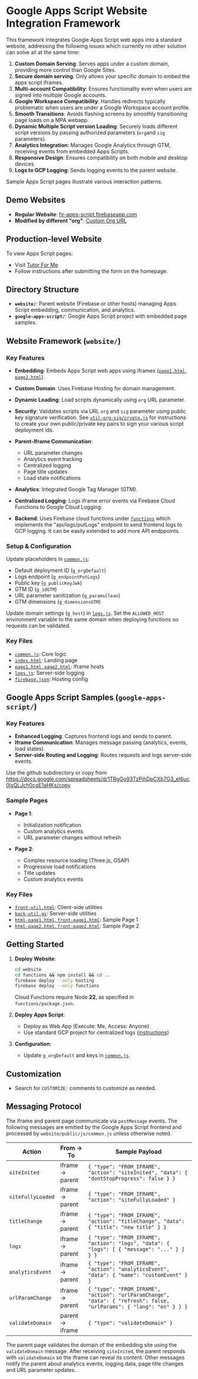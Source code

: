 # Google Apps Script Website Integration Framework

This framework integrates Google Apps Script web apps into a standard website, addressing the following issues which currently no other solution can solve all at the same time:

1. **Custom Domain Serving**: Serves apps under a custom domain, providing more control than Google Sites.
2. **Secure domain serving**: Only allows your specific domain to embed the apps script iframes.
3. **Multi-account Compatibility**: Ensures functionality even when users are signed into multiple Google accounts.
4. **Google Workspace Compatibility**: Handles redirects typically problematic when users are under a Google Workspace account profile.
5. **Smooth Transitions**: Avoids flashing screens by smoothly transitioning page loads on a MPA webapp.
6. **Dynamic Multiple Script version Loading**: Securely loads different script versions by passing authorized parameters (`org`and `sig` parameters).
7. **Analytics Integration**: Manages Google Analytics through GTM, receiving events from embedded Apps Scripts.
8. **Responsive Design**: Ensures compatibility on both mobile and desktop devices.
9. **Logs to GCP Logging**: Sends logging events to the parent website.

Sample Apps Script pages illustrate various interaction patterns.

## Demo Websites

* **Regular Website**: [fir-apps-script.firebaseapp.com](https://fir-apps-script.firebaseapp.com/)
* **Modified by different "org"**: [Custom Org URL](https://fir-apps-script.firebaseapp.com/?org=AKfycbyJVIXQETRfIbzEC6OALffWAO533GAMJunm2Trc_8KlPR-YI4MPxWZbypvZ83Eqg9kw&sig=JrqbfLZmsf8WlWz5outYUryPRoiINocCTKErUb79Ww8fKcLKYZO4jOyjCWR9h0HbTwsFQn4Wnuu-auBwRBFYNw)

## Production-level Website

To view Apps Script pages:

* Visit [Tutor For Me](https://tutorforme.org)
* Follow instructions after submitting the form on the homepage.

## Directory Structure

* **`website/`**: Parent website (Firebase or other hosts) managing Apps Script embedding, communication, and analytics.
* **`google-apps-script/`**: Google Apps Script project with embedded page samples.

## Website Framework (`website/`)

### Key Features

* **Embedding**: Embeds Apps Script web apps using iframes ([`page1.html`](website/public/page1.html), [`page2.html`](website/public/page2.html)).
* **Custom Domain**: Uses Firebase Hosting for domain management.
* **Dynamic Loading**: Load scripts dynamically using `org` URL parameter.
* **Security**: Validates scripts via URL `org` and `sig` parameter using public key signature verification. See [`util-org-sig/crypto.js`](util-org-sig/crypto.js) for instructions to create your own public/private key pairs to sign your various script deployment ids.

* **Parent-Iframe Communication**:

  * URL parameter changes
  * Analytics event tracking
  * Centralized logging
  * Page title updates
  * Load state notifications
* **Analytics**: Integrated Google Tag Manager (GTM).
* **Centralized Logging**: Logs iframe error events via Firebase Cloud Functions to Google Cloud Logging.
* **Backend**: Uses Firebase cloud functions under [`functions`](website/functions) which implements the "api/logs/putLogs" endpoint to send frontend logs to GCP logging. It can be easily extended to add more API endppoints.

### Setup & Configuration

Update placeholders in [`common.js`](website/public/js/common.js):

* Default deployment ID (`g_orgDefault`)
* Logs endpoint (`g_endpointPutLogs`)
* Public key (`g_publicKeyJwk`)
* GTM ID (`g_idGTM`)
* URL parameter sanitization (`g_paramsClean`)
* GTM dimensions (`g_dimensionsGTM`)

Update domain settings (`g_host`) in [`logs.js`](website/functions/api/logs.js).
Set the `ALLOWED_HOST` environment variable to the same domain when deploying functions so requests can be validated.

### Key Files

* [`common.js`](website/public/js/common.js): Core logic
* [`index.html`](website/public/index.html): Landing page
* [`page1.html`, `page2.html`](website/public/page1.html): Iframe hosts
* [`logs.js`](website/functions/api/logs.js): Server-side logging
* [`firebase.json`](website/firebase.json): Hosting config

## Google Apps Script Samples (`google-apps-script/`)

### Key Features

* **Enhanced Logging**: Captures frontend logs and sends to parent.
* **Iframe Communication**: Manages message passing (analytics, events, load states).
* **Server-side Routing and Logging**: Routes requests and logs server-side events.

Use the github subdirectory or copy from <https://docs.google.com/spreadsheets/d/1TRgGo93TzPihDpCXb7G3_eI6uc0jsQLJch0cgE1aHKs/copy>

### Sample Pages

* **Page 1**:

  * Initialization notification
  * Custom analytics events
  * URL parameter changes without refresh

* **Page 2**:

  * Complex resource loading (Three.js, GSAP)
  * Progressive load notifications
  * Title updates
  * Custom analytics events

### Key Files

* [`front-util.html`](google-apps-script/front-util.html): Client-side utilities
* [`back-util.gs`](google-apps-script/back-util.gs): Server-side utilities
* [`html-page1.html`, `front-page1.html`](google-apps-script/html-page1.html): Sample Page 1
* [`html-page2.html`, `front-page2.html`](google-apps-script/html-page2.html): Sample Page 2

## Getting Started

1. **Deploy Website**:

   ```sh
   cd website
   cd functions && npm install && cd ..
   firebase deploy --only hosting
   firebase deploy --only functions
   ```

   Cloud Functions require Node **22**, as specified in `functions/package.json`.

2. **Deploy Apps Script**:

   * Deploy as Web App (Execute: Me, Access: Anyone)
   * Use standard GCP project for centralized logs ([instructions](https://developers.google.com/apps-script/guides/cloud-platform-projects#standard))

3. **Configuration**:

   * Update `g_orgDefault` and keys in [`common.js`](website/public/js/common.js).

## Customization

* Search for `CUSTOMIZE:` comments to customize as needed.

## Messaging Protocol

The iframe and parent page communicate via `postMessage` events. The following
messages are emitted by the Google Apps Script frontend and processed by
`website/public/js/common.js` unless otherwise noted.

| Action | From → To | Sample Payload |
| ------ | --------- | -------------- |
| `siteInited` | iframe → parent | `{ "type": "FROM_IFRAME", "action": "siteInited", "data": { "dontStopProgress": false } }` |
| `siteFullyLoaded` | iframe → parent | `{ "type": "FROM_IFRAME", "action": "siteFullyLoaded" }` |
| `titleChange` | iframe → parent | `{ "type": "FROM_IFRAME", "action": "titleChange", "data": { "title": "new title" } }` |
| `logs` | iframe → parent | `{ "type": "FROM_IFRAME", "action": "logs", "data": { "logs": [ { "message": "..." } ] } }` |
| `analyticsEvent` | iframe → parent | `{ "type": "FROM_IFRAME", "action": "analyticsEvent", "data": { "name": "customEvent" } }` |
| `urlParamChange` | iframe → parent | `{ "type": "FROM_IFRAME", "action": "urlParamChange", "data": { "refresh": false, "urlParams": { "lang": "en" } } }` |
| `validateDomain` | parent → iframe | `{ "type": "validateDomain" }` |

The parent page validates the domain of the embedding site using the
`validateDomain` message. After receiving `siteInited`, the parent responds with
`validateDomain` so the iframe can reveal its content. Other messages notify the
parent about analytics events, logging data, page title changes and URL
parameter updates.
